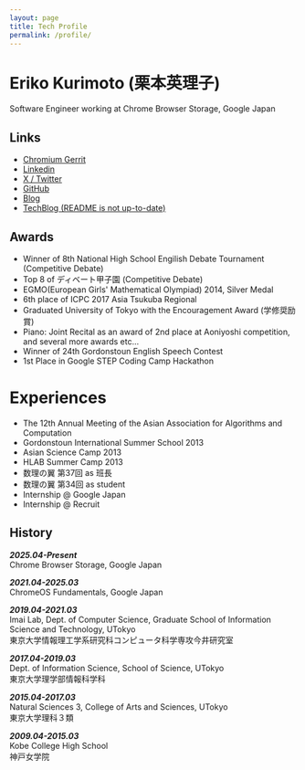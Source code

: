 ```yaml
---
layout: page
title: Tech Profile
permalink: /profile/
---
```

# Eriko Kurimoto (栗本英理子)
Software Engineer working at Chrome Browser Storage, Google Japan

## Links
- [Chromium
Gerrit](https://chromium-review.googlesource.com/q/owner:elkurin@chromium.org)
- [Linkedin](https://linkedin.com/in/eriko-kurimoto-985955169/)
- [X / Twitter](https://x.com/elkurin_)
- [GitHub](https://github.com/elkurin)
- [Blog](https://elkurin.hatenablog.com/)
- [TechBlog (README is not up-to-date)](https://github.com/elkurin/elkurin-daily-notes)

## Awards
- Winner of 8th National High School Engilish Debate Tournament (Competitive
  Debate)
- Top 8 of ディベート甲子園 (Competitive Debate)
- EGMO(European Girls' Mathematical Olympiad) 2014, Silver Medal
- 6th place of ICPC 2017 Asia Tsukuba Regional
- Graduated University of Tokyo with the Encouragement Award (学修奨励賞)
- Piano: Joint Recital as an award of 2nd place at Aoniyoshi competition, and several more awards etc...
- Winner of 24th Gordonstoun English Speech Contest
- 1st Place in Google STEP Coding Camp Hackathon

# Experiences
- The 12th Annual Meeting of the Asian Association for Algorithms and Computation
- Gordonstoun International Summer School 2013
- Asian Science Camp 2013
- HLAB Summer Camp 2013
- 数理の翼 第37回 as 班長
- 数理の翼 第34回 as student
- Internship @ Google Japan
- Internship @ Recruit

## History
***2025.04-Present***  
Chrome Browser Storage, Google Japan  

***2021.04-2025.03***  
ChromeOS Fundamentals, Google Japan  

***2019.04-2021.03***  
Imai Lab, Dept. of Computer Science, Graduate School of Information Science and Technology, UTokyo  
東京大学情報理工学系研究科コンピュータ科学専攻今井研究室

***2017.04-2019.03***  
Dept. of Information Science, School of Science, UTokyo  
東京大学理学部情報科学科

***2015.04-2017.03***  
Natural Sciences 3, College of Arts and Sciences, UTokyo  
東京大学理科３類

***2009.04-2015.03***  
Kobe College High School  
神戸女学院
